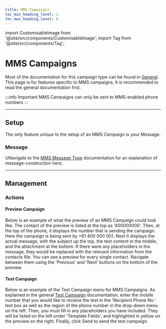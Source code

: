 ```yaml
---
title: MMS Campaigns
toc_min_heading_level: 2
toc_max_heading_level: 6
---
```


import CustomisableImage from '@site/src/components/CustomisableImage';
import Tag from '@site/src/components/Tag';


# MMS Campaigns

Most of the documentation for this campaign type can be found in [General](./general.md). This page is for features specific to MMS campaigns. It is recommended to read the general documentation first. 

:::info Important
MMS Campaigns can only be sent to MMS-enabled phone numbers
:::

---

## Setup

The only feature unique to the setup of an MMS Campaign is your Message. 

### Message

UNavigate to the [MMS Message Type](../message-types/mms.md) documentation for an explanation of message-construction here.

---

## Management

### Actions

#### Preview Campaign

Below is an example of what the preview of an MMS Campaign could look like. The contact of the preview is listed at the top as '400000000'. Then, at the top of the phone, it displays the number that is sending the campaign. Here the campaign is being sent by +61 400 000 001. Next it displays the actual message, with the subject up the top, the text content in the middle, and the attachment at the bottom. If there were any placeholders in the message, they would be replaced with the relevant information from the contacts file. You can see a preview for every single contact. Navigate between them using the 'Previous' and 'Next' buttons on the bottom of the preview.

<CustomisableImage src="/img/campaign-mms-preview.png" alt="MMS Campaign Preview" width="350"/>

#### Test Campaign

Below is an example of the Test Campaign menu for MMS Campaigns. As explained in the general [Test Campaign](./general.md#test-campaign) documentation, enter the mobile number that you would like to receive the test in the 'Recipient Phone No.' text box as well as the region of the phone number in the drop-down menu on the left. Then, you must fill in any placeholders you have included. They will be listed on the left under 'Template Fields', and highlighted in yellow on the preview on the right. Finally, click <Tag colour="#1582d8" borderColour="#1582d8" fontColour="#FFFFFF">Send</Tag> to send the test campaign.

<CustomisableImage src="/img/campaign-mms-test.png" alt="MMS Campaign Test" width="450"/>